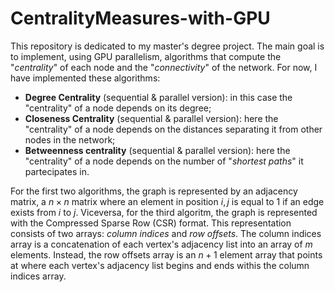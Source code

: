 # CentralityMeasures-with-GPU
This repository is dedicated to my master's degree project. The main goal is to implement, using GPU parallelism, algorithms that compute the "_centrality_" of each node and the "_connectivity_" of the network. For now, I have implemented these algorithms:
- **Degree Centrality** (sequential & parallel version): in this case the "centrality" of a node depends on its degree;
- **Closeness Centrality** (sequential & parallel version): here the "centrality" of a node depends on the distances separating it from other nodes in the network;
- **Betweenness centrality** (sequential & parallel version): here the "centrality" of a node depends on the number of "_shortest paths_" it partecipates in.

For the first two algorithms, the graph is represented by an adjacency matrix, a $n\times n$ matrix where an element in position $i,j$ is equal to $1$ if an edge exists from $i$ to $j$. Viceversa, for the third algoritm, the graph is represented with the Compressed Sparse Row (CSR) format. This representation consists of two arrays: _column indices_ and _row offsets_. The column indices array is a concatenation of each vertex's adjacency list into an array of $m$ elements. Instead, the row offsets array is an $n+1$ element array that points at where each vertex's adjacency list begins and ends withis the column indices array.
